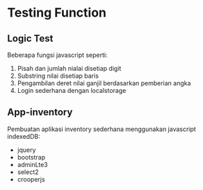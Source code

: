 # Testing Function

## Logic Test

Beberapa fungsi javascript seperti:
1. Pisah dan jumlah nialai disetiap digit
2. Substring nilai disetiap baris
3. Pengambilan deret nilai ganjil berdasarkan pemberian angka
4. Login sederhana dengan localstorage


## App-inventory

Pembuatan aplikasi inventory sederhana menggunakan javascript indexedDB:
- jquery
- bootstrap
- adminLte3
- select2
- crooperjs

